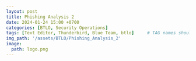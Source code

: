 ```yaml
---
layout: post
title: Phishing Analysis 2
date: 2024-01-24 15:00 +0700
categories: [BTLO, Security Operations]
tags: [Text Editor, Thunderbird, Blue Team, btlo]     # TAG names should always be lowercase
img_path: '/assets/BTLO/Phishing_Analysis_2'
image: 
  path: logo.png
--- 
```

